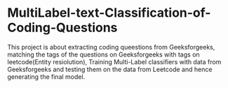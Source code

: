 # MultiLabel-text-Classification-of-Coding-Questions
This project is about extracting coding queestions from Geeksforgeeks, matching the tags of the questions on Geeksforgeeks with tags on leetcode(Entity resiolution), Training Multi-Label classifiers with data from Geeksforgeeks and testing them on the data from Leetcode and hence generating the final model.
